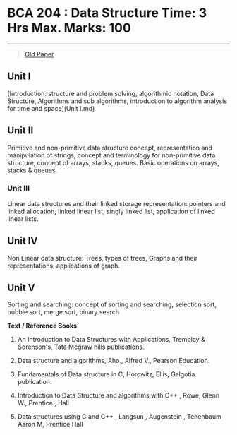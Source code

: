 # BCA 204 : Data Structure  Time: 3 Hrs Max. Marks: 100  
---
> [Old Paper](Paper.md)

## Unit I

[Introduction: structure and problem solving, algorithmic notation, Data Structure, Algorithms and sub algorithms, introduction to algorithm analysis for time and space](Unit I.md)    

## Unit II  

Primitive and non-primitive data structure concept, representation and manipulation of strings, concept and terminology for non-primitive data structure, concept of arrays, stacks, queues. Basic operations on arrays, stacks & queues. 

### Unit III  

Linear data structures and their linked storage representation: pointers and linked allocation, linked linear list, singly linked list, application of linked linear lists. 

## Unit IV  

Non Linear data structure: Trees, types of trees, Graphs and their representations, applications of graph. 

## Unit V  

Sorting and searching: concept of sorting and searching, selection sort, bubble sort, merge sort, binary search  

 

**Text / Reference Books**  

1. An Introduction to Data Structures with Applications, Tremblay & Sorenson's, Tata Mcgraw hills publications.  

2. Data structure and algorithms, Aho., Alfred V., Pearson Education.  

3. Fundamentals of Data structure in C, Horowitz, Ellis, Galgotia publication.  

4. Introduction to Data Structure and algorithms with C++ , Rowe, Glenn W., Prentice , Hall  

5. Data structures using C and C++ , Langsun , Augenstein , Tenenbaum Aaron M, Prentice Hall 